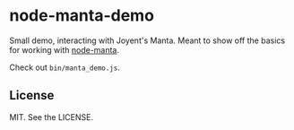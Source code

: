 node-manta-demo
===============

Small demo, interacting with Joyent's Manta.  Meant to show off the basics for
working with [node-manta](https://github.com/joyent/node-manta).

Check out `bin/manta_demo.js`.

## License

MIT.  See the LICENSE.
